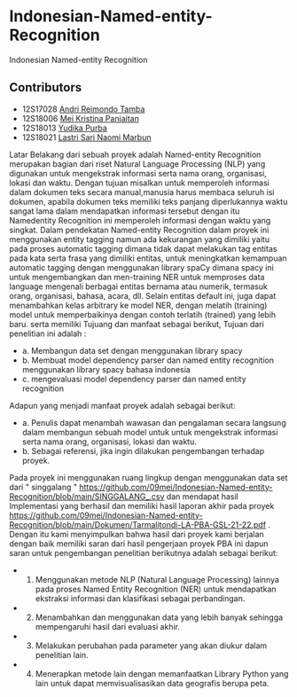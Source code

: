 # Indonesian-Named-entity-Recognition
Indonesian Named-entity Recognition

## Contributors

+ 12S17028 [Andri Reimondo Tamba](@andriraymond)
+ 12S18006 [Mei Kristina Panjaitan](@09mei)
+ 12S18013 [Yudika Purba](@parharangan)
+ 12S18021 [Lastri Sari Naomi Marbun](@LastriMarbun)


 Latar Belakang dari sebuah proyek adalah 
 Named-entity Recognition merupakan bagian dari riset Natural Language Processing (NLP) yang digunakan untuk mengekstrak informasi serta nama orang, organisasi, lokasi dan waktu.
Dengan tujuan misalkan untuk memperoleh informasi dalam dokumen teks secara manual,manusia harus membaca seluruh isi dokumen, apabila dokumen teks memiliki teks panjang
diperlukannya waktu sangat lama dalam mendapatkan informasi tersebut dengan itu Namedentity Recognition ini memperoleh informasi dengan waktu yang singkat. 
Dalam pendekatan Named-entity Recognition dalam proyek ini menggunakan entity tagging namun ada kekurangan yang dimiliki yaitu pada proses automatic tagging dimana tidak dapat
melakukan tag entitas pada kata serta frasa yang dimiliki entitas, untuk meningkatkan kemampuan automatic tagging dengan menggunakan library spaCy dimana spacy ini untuk
mengembangkan dan men-training NER untuk memproses data language mengenali berbagai entitas bernama atau numerik, termasuk orang, organisasi, bahasa, acara, dll. Selain entitas
default ini, juga dapat menambahkan kelas arbitrary ke model NER, dengan melatih (training) model untuk memperbaikinya dengan contoh terlatih (trained) yang lebih baru. serta memiliki Tujuang dan manfaat sebagai berikut, 
Tujuan dari penelitian ini adalah :
+ a. Membangun data set dengan menggunakan library spacy
+ b. Membuat model dependency parser dan named entity recognition menggunakan library
spacy bahasa indonesia
+ c. mengevaluasi model dependency parser dan named entity recognition

Adapun yang menjadi manfaat proyek adalah sebagai berikut:
+ a. Penulis dapat menambah wawasan dan pengalaman secara langsung dalam
membangun sebuah model untuk untuk mengekstrak informasi serta nama orang, organisasi,
lokasi dan waktu.
+ b. Sebagai referensi, jika ingin dilakukan pengembangan terhadap proyek.
 
Pada proyek ini menggunakan ruang lingkup dengan menggunakan data set dari " singgalang " https://github.com/09mei/Indonesian-Named-entity-Recognition/blob/main/SINGGALANG_.csv
dan mendapat hasil Implementasi yang berhasil dan memiliki hasil laporan akhir pada proyek https://github.com/09mei/Indonesian-Named-entity-Recognition/blob/main/Dokumen/Tarmalitondi-LA-PBA-GSL-21-22.pdf . Dengan itu kami menyimpulkan bahwa hasil dari proyek kami berjalan dengan baik memiliki saran dari hasil pengerjaan proyek PBA ini 
dapun saran untuk pengembangan penelitian berikutnya adalah sebagai berikut:
+ 1. Menggunakan metode NLP (Natural Language Processing) lainnya pada proses Named
Entity Recognition (NER) untuk mendapatkan ekstraksi informasi dan klasifikasi sebagai
perbandingan.
+ 2. Menambahkan dan menggunakan data yang lebih banyak sehingga mempengaruhi hasil
dari evaluasi akhir.
+ 3. Melakukan perubahan pada parameter yang akan diukur dalam penelitian lain.
+ 4. Menerapkan metode lain dengan memanfaatkan Library Python yang lain untuk dapat
memvisualisasikan data geografis berupa peta. 
